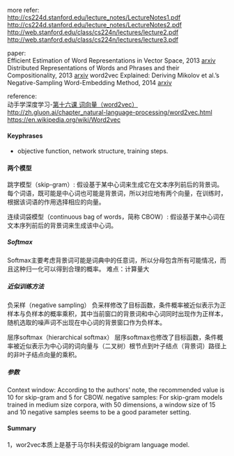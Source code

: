 more refer:<br>http://cs224d.stanford.edu/lecture_notes/LectureNotes1.pdf<br>http://cs224d.stanford.edu/lecture_notes/LectureNotes2.pdf<br>http://web.stanford.edu/class/cs224n/lectures/lecture2.pdf<br>http://web.stanford.edu/class/cs224n/lectures/lecture3.pdf<br>

paper:<br>Efficient Estimation of Word Representations in Vector Space, 2013 [arxiv](https://arxiv.org/abs/1301.3781)
Distributed Representations of Words and Phrases and their Compositionality, 2013 [arxiv](https://arxiv.org/abs/1310.4546)
word2vec Explained: Deriving Mikolov et al.’s Negative-Sampling Word-Embedding Method, 2014 [arxiv](https://arxiv.org/abs/1402.3722)

reference:<br>动手学深度学习-[第十六课 词向量（word2vec）](https://discuss.gluon.ai/t/topic/4180)<br>http://zh.gluon.ai/chapter_natural-language-processing/word2vec.html<br>https://en.wikipedia.org/wiki/Word2vec

#### Keyphrases

+ objective function, network structure, training steps. 

#### 两个模型

跳字模型（skip-gram）:
假设基于某中心词来生成它在文本序列前后的背景词。
每个词语，既可能是中心词也可能是背景词，所以对应地有两个向量，在训练时，根据该词语的作用选择相应的向量。

连续词袋模型（continuous bag of words，简称 CBOW）:
假设基于某中心词在文本序列前后的背景词来生成该中心词。

##### Softmax
Softmax主要考虑背景词可能是词典中的任意词，所以分母包含所有可能情况，而且这种归一化可以得到合理的概率。
难点：计算量大

##### 近似训练方法
负采样（negative sampling）
负采样修改了目标函数，条件概率被近似表示为正样本与负样本的概率乘积，其中当前窗口的背景词和中心词同时出现作为正样本，随机选取的噪声词不出现在中心词的背景窗口作为负样本。

层序softmax（hierarchical softmax）
层序softmax也修改了目标函数，条件概率被近似表示为中心词的词向量与（二叉树）根节点到叶子结点（背景词）路径上的非叶子结点向量的乘积。

##### 参数
Context window: 
According to the authors' note, the recommended value is 10 for skip-gram and 5 for CBOW.
negative samples: 
For skip-gram models trained in medium size corpora, with 50 dimensions, a window size of 15 and 10 negative samples seems to be a good parameter setting.



#### Summary
1，wor2vec本质上是基于马尔科夫假设的bigram language model.

